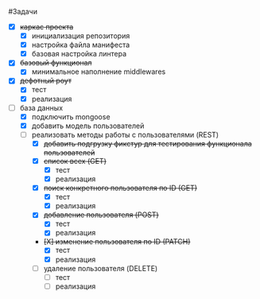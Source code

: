 #Задачи
- [X] ~~каркас проекта~~
  - [X] инициализация репозитория
  - [X] настройка файла манифеста
  - [X] базовая настройка линтера
- [X] ~~базовый функционал~~
  - [X] минимальное наполнение middlewares
- [X] ~~дефотный роут~~
  - [X] тест
  - [X] реализация
- [ ] база данных
  - [X] подключить mongoose
  - [X] добавить модель пользователей
  - [ ] реализовать методы работы с пользователями (REST)
    - [X] ~~добавить подгрузку фикстур для тестирования функционала пользователей~~
    - [X] ~~список всех (GET)~~
      - [X] тест
      - [X] реализация
    - [X] ~~поиск конкретного пользователя по ID (GET)~~
      - [X] тест
      - [X] реализация
    - [X] ~~добавление пользователя (POST)~~
      - [X] тест
      - [X] реализация
    - ~~[X] изменение пользователя по ID (PATCH)~~
      - [X] тест
      - [X] реализация
    - [ ] удаление пользователя (DELETE)
      - [ ] тест
      - [ ] реализация

